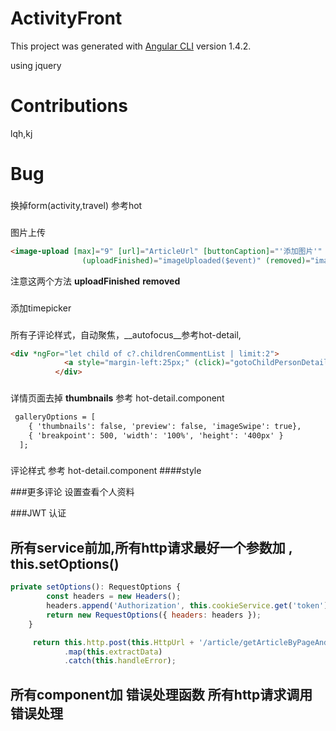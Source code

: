 # ActivityFront

This project was generated with [Angular CLI](https://github.com/angular/angular-cli) version 1.4.2.

using jquery

# Contributions

lqh,kj

# Bug

###
换掉form(activity,travel)  参考hot 
###
图片上传
```html
<image-upload [max]="9" [url]="ArticleUrl" [buttonCaption]="'添加图片'" [dropBoxMessage]="'最多上传9张照片'" [extensions]="['jpg','png','gif']"
                (uploadFinished)="imageUploaded($event)" (removed)="imageRemoved($event)"></image-upload>

```
注意这两个方法
__uploadFinished__
__removed__

###
添加timepicker  

###
所有子评论样式，自动聚焦，__autofocus__参考hot-detail,
```html
<div *ngFor="let child of c?.childrenCommentList | limit:2">
            <a style="margin-left:25px;" (click)="gotoChildPersonDetail($event,child)">{{child?.user?.name}}:</a>{{child?.comment}}
          </div>

```
###
详情页面去掉 **thumbnails** 参考 hot-detail.component
```html
 galleryOptions = [
    { 'thumbnails': false, 'preview': false, 'imageSwipe': true},
    { 'breakpoint': 500, 'width': '100%', 'height': '400px' }
  ];
```

###
评论样式 参考 hot-detail.component
####style

###更多评论 
设置查看个人资料

###JWT 认证
## 所有service前加,所有http请求最好一个参数加 **, this.setOptions()**
```javascript
private setOptions(): RequestOptions {
        const headers = new Headers();
        headers.append('Authorization', this.cookieService.get('token'));
        return new RequestOptions({ headers: headers });
    }

     return this.http.post(this.HttpUrl + '/article/getArticleByPageAndTitleAndType', urlSearchParams, this.setOptions())
            .map(this.extractData)
            .catch(this.handleError);
```
## 所有component加 错误处理函数 所有http请求调用错误处理

